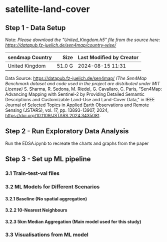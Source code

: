 # satellite-land-cover
## Step 1 - Data Setup

Note: _Please download the "United_Kingdom.h5" file from the source here: https://datapub.fz-juelich.de/sen4map/country-wise/_

| sen4map Country | Size   | Last Modified by Creator |
| :--------------- | ---: | :------------------ |
| United Kingdom | 51.0 G | 2024-08-15 11:31 |

Data Source: https://datapub.fz-juelich.de/sen4map/
_(The Sen4Map Benchmark dataset and code used in the project are distributed under MIT License)_
S. Sharma, R. Sedona, M. Riedel, G. Cavallaro, C. Paris, "Sen4Map: Advancing Mapping with Sentinel-2 by Providing Detailed Semantic Descriptions and Customizable Land-Use and Land-Cover Data," in IEEE Journal of Selected Topics in Applied Earth Observations and Remote Sensing (JSTARS), vol. 17, pp. 13893-13907, 2024, https://doi.org/10.1109/JSTARS.2024.3435081.

## Step 2 - Run Exploratory Data Analysis

Run the EDSA.ipynb to recreate the charts and graphs from the paper

## Step 3 - Set up ML pipeline 
### 3.1 Train-test-val files

### 3.2 ML Models for Different Scenarios 
#### 3.2.1 Baseline (No spatial aggregation)
#### 3.2.2 10-Nearest Neighbours
#### 3.2.3 5km Median Aggregation (Main model used for this study)

### 3.3 Visualisations from ML model


